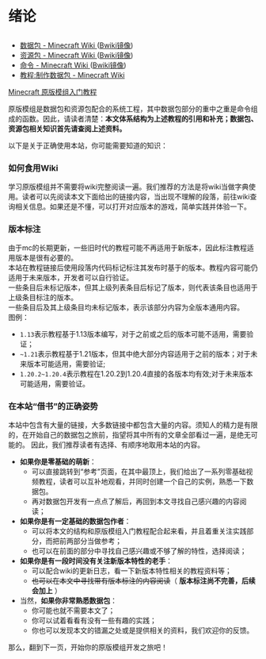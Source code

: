 # 绪论
##

- [数据包 - Minecraft Wiki ](https://zh.minecraft.wiki/w/%E6%95%B0%E6%8D%AE%E5%8C%85)([Bwiki镜像](https://wiki.biligame.com/mc/数据包))  
- [资源包 - Minecraft Wiki ](https://zh.minecraft.wiki/w/%E8%B5%84%E6%BA%90%E5%8C%85)([Bwiki镜像](https://wiki.biligame.com/mc/资源包))  
- [命令 - Minecraft Wiki ](https://zh.minecraft.wiki/w/%E5%91%BD%E4%BB%A4)([Bwiki镜像](https://wiki.biligame.com/mc/命令))
- [教程:制作数据包 - Minecraft Wiki ](https://zh.minecraft.wiki/w/Tutorial:%E5%88%B6%E4%BD%9C%E6%95%B0%E6%8D%AE%E5%8C%85)

[Minecraft 原版模组入门教程 ](https://zhangshenxing.github.io/VanillaModTutorial/) 


原版模组是数据包和资源包配合的系统工程，其中数据包部分的重中之重是命令组成的函数。因此，请读者清楚：**本文体系结构为上述教程的引用和补充；数据包、资源包相关知识首先请查阅上述资料。**  

以下是关于正确使用本站，你可能需要知道的知识：
### 如何食用Wiki
学习原版模组并不需要将wiki完整阅读一遍。我们推荐的方法是将wiki当做字典使用。读者可以先阅读本文下面给出的链接内容，当出现不理解的段落，前往wiki查询相关信息。如果还是不懂，可以打开对应版本的游戏，简单实践并体验一下。
### 版本标注
由于mc的长期更新，一些旧时代的教程可能不再适用于新版本，因此标注教程适用版本是很有必要的。  
本站在教程链接后使用段落内代码标记标注其发布时基于的版本。教程内容可能仍适用于未来版本，开发者可以自行验证。   
一些条目后未标记版本，但其上级列表条目后标记了版本，则代表该条目也适用于上级条目标注的版本。  
一些条目后及其上级条目均未标记版本，表示该部分内容为全版本通用内容。  
图例：
- `1.13`表示教程基于1.13版本编写，对于之前或之后的版本可能不适用，需要验证；
- `~1.21`表示教程基于1.21版本，但其中绝大部分内容适用于之前的版本；对于未来版本可能适用，需要验证;
- `1.20.2~1.20.4`表示教程在1.20.2到1.20.4直接的各版本均有效;对于未来版本可能适用，需要验证。

### 在本站“借书”的正确姿势
本站中包含有大量的链接，大多数链接中都包含大量的内容。须知人的精力是有限的，在开始自己的数据包之旅前，指望将其中所有的文章全部看过一遍，是绝无可能的。
因此，我们推荐读者有选择、有顺序地取用本站的内容。


- **如果你是零基础的萌新**：
  - 可以直接跳转到“参考”页面，在其中最顶上，我们给出了一系列零基础视频教程，读者可以互补地观看，并同时创建一个自己的实例，熟悉一下数据包。
  - 再对数据包开发有一点点了解后，再回到本文寻找自己感兴趣的内容阅读；
- **如果你是有一定基础的数据包作者**：
  - 可以将本文的结构和原版模组入门教程配合起来看，并且着重关注实践部分，而把前两部分当做参考；
  - 也可以在前面的部分中寻找自己感兴趣或不够了解的特性，选择阅读；
- **如果你是有一段时间没有关注新版本特性的老手**：
  - 可以配合wiki的更新日志，看一下新版本特性相关的教程资料等；
  - ~~也可以在本文中寻找带有版本标注的内容阅读~~（ **版本标注尚不完善，后续会加上** ）
- 当然，**如果你非常熟悉数据包**：
  - 你可能也就不需要本文了；
  - 你可以试着看看有没有一些有趣的实践；
  - 你也可以发现本文的错漏之处或是提供相关的资料，我们欢迎你的反馈。

那么，翻到下一页，开始你的原版模组开发之旅吧！

